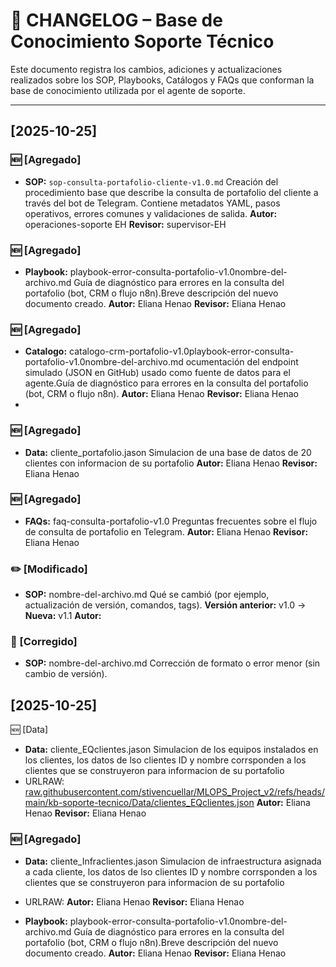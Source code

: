 # 🧾 CHANGELOG – Base de Conocimiento Soporte Técnico

Este documento registra los cambios, adiciones y actualizaciones realizados sobre los SOP, Playbooks, Catálogos y FAQs que conforman la base de conocimiento utilizada por el agente de soporte.

---

## [2025-10-25]

### 🆕 [Agregado]

- **SOP:** `sop-consulta-portafolio-cliente-v1.0.md`
  Creación del procedimiento base que describe la consulta de portafolio del cliente a través del bot de Telegram.
  Contiene metadatos YAML, pasos operativos, errores comunes y validaciones de salida.
  **Autor:** operaciones-soporte EH
  **Revisor:** supervisor-EH

### 🆕 [Agregado]

- **Playbook:** playbook-error-consulta-portafolio-v1.0nombre-del-archivo.md
  Guía de diagnóstico para errores en la consulta del portafolio (bot, CRM o flujo n8n).Breve descripción del nuevo documento creado.
  **Autor:** Eliana Henao<nombre>
  **Revisor:** Eliana Henao

### 🆕 [Agregado]

- **Catalogo:** catalogo-crm-portafolio-v1.0playbook-error-consulta-portafolio-v1.0nombre-del-archivo.md
  ocumentación del endpoint simulado (JSON en GitHub) usado como fuente de datos para el agente.Guía de diagnóstico para errores en la consulta del portafolio (bot, CRM o flujo n8n).
  **Autor:** Eliana Henao<nombre>
  **Revisor:** Eliana Henao
-

### 🆕 [Agregado]

- **Data:** cliente_portafolio.jason
  Simulacion de una base de datos de 20 clientes con informacion de su portafolio
  **Autor:** Eliana Henao<nombre>
  **Revisor:** Eliana Henao

### 🆕 [Agregado]

- **FAQs:** faq-consulta-portafolio-v1.0
  Preguntas frecuentes sobre el flujo de consulta de portafolio en Telegram.
  **Autor:** Eliana Henao<nombre>
  **Revisor:** Eliana Henao

### ✏️ [Modificado]

- **SOP:** nombre-del-archivo.md
  Qué se cambió (por ejemplo, actualización de versión, comandos, tags).
  **Versión anterior:** v1.0 → **Nueva:** v1.1
  **Autor:** <nombre>

### 🐞 [Corregido]

- **SOP:** nombre-del-archivo.md
  Corrección de formato o error menor (sin cambio de versión).

## [2025-10-25]

🆕 [Data]

- **Data:** cliente_EQclientes.jason
  Simulacion de los equipos instalados en los clientes, los datos de lso clientes ID y nombre corrsponden a los clientes que se construyeron para  informacion de su portafolio
- URLRAW: [raw.githubusercontent.com/stivencuellar/MLOPS\_Project\_v2/refs/heads/main/kb-soporte-tecnico/Data/clientes\_EQclientes.json](https://raw.githubusercontent.com/stivencuellar/MLOPS_Project_v2/refs/heads/main/kb-soporte-tecnico/Data/clientes_EQclientes.json)
  **Autor:** Eliana Henao<nombre>
  **Revisor:** Eliana Henao

### 🆕 [Agregado]

- **Data:** cliente_Infraclientes.jason
  Simulacion de infraestructura asignada a cada cliente, los datos de lso clientes ID y nombre corrsponden a los clientes que se construyeron para  informacion de su portafolio
- URLRAW: [](https://raw.githubusercontent.com/stivencuellar/MLOPS_Project_v2/refs/heads/main/kb-soporte-tecnico/Data/clientes_EQclientes.json)
  **Autor:** Eliana Henao<nombre>
  **Revisor:** Eliana Henao


- **Playbook:** playbook-error-consulta-portafolio-v1.0nombre-del-archivo.md
  Guía de diagnóstico para errores en la consulta del portafolio (bot, CRM o flujo n8n).Breve descripción del nuevo documento creado.
  **Autor:** Eliana Henao<nombre>
  **Revisor:** Eliana Henao
